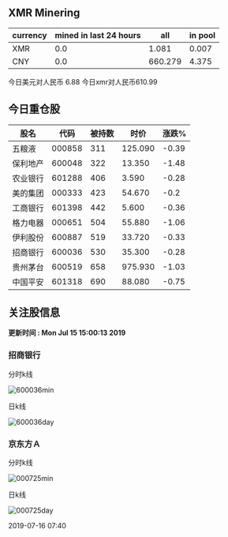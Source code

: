 ## XMR Minering

|currency|mined in last 24 hours|all|in pool|
|---|---|---|---|
|XMR|0.0|1.081|0.007|
|CNY|0.0|660.279|4.375|

今日美元对人民币 6.88	今日xmr对人民币610.99


## 今日重仓股 

|股名|代码|被持数|时价|涨跌%|
|---|---|---|---|---|
|五粮液|000858|311|125.090|-0.39|
|保利地产|600048|322|13.350|-1.48|
|农业银行|601288|406|3.590|-0.28|
|美的集团|000333|423|54.670|-0.2|
|工商银行|601398|442|5.600|-0.36|
|格力电器|000651|504|55.880|-1.06|
|伊利股份|600887|519|33.720|-0.33|
|招商银行|600036|530|35.300|-0.28|
|贵州茅台|600519|658|975.930|-1.03|
|中国平安|601318|690|88.080|-0.75|

## 关注股信息
**更新时间 : Mon Jul 15 15:00:13 2019**
### 招商银行 
分时k线

![600036min](http://image.sinajs.cn/newchart/min/n/sh600036.gif)

日k线

![600036day](http://image.sinajs.cn/newchart/daily/n/sh600036.gif)

### 京东方Ａ 
分时k线

![000725min](http://image.sinajs.cn/newchart/min/n/sz000725.gif)

日k线

![000725day](http://image.sinajs.cn/newchart/daily/n/sz000725.gif)

2019-07-16 07:40